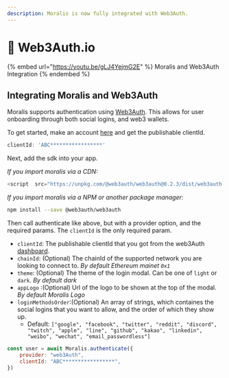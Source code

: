 ```yaml
---
description: Moralis is now fully integrated with Web3Auth.
---
```


# 🔑 Web3Auth.io
{% embed url="https://youtu.be/gLJ4YejmG2E" %}
Moralis and Web3Auth Integration
{% endembed %}

## Integrating Moralis and Web3Auth

Moralis supports authentication using [Web3Auth](https://web3auth.io). This allows for user onboarding through both social logins, and web3 wallets.


To get started, make an account [here](https://dashboard.web3auth.io) and get the publishable clientId.

```javascript
clientId: 'ABC*****************'
```

Next, add the sdk into your app.

_If you import moralis via a CDN:_

```javascript
<script  src="https://unpkg.com/@web3auth/web3auth@0.2.3/dist/web3auth.umd.min.js"></script>
```

_If you import moralis via a NPM or another package manager:_

```bash
npm install --save @web3auth/web3auth
```

Then call authenticate like above, but with a provider option, and the required params. The `clientId` is the only required param.

* `clientId`: The publishable clientId that you got from the web3Auth [dashboard](https://web3auth.io).
* `chainId`: (Optional) The chainId of the supported network you are looking to connect to. _By default Ethereum mainet `0x1`_
* `theme`: (Optional) The theme of the login modal. Can be one of `light` or `dark`. _By default dark_
* `appLogo` :(Optional) Url of the logo to be shown at the top of the modal. _By default Moralis Logo_
* `loginMethodsOrder`:(Optional) An array of strings, which containes the social logins that you want to allow, and the order of which they show up.
  * Default: `["google", "facebook", "twitter", "reddit", "discord", "twitch", "apple", "line", "github", "kakao", "linkedin", "weibo", "wechat", "email_passwordless"]`

```javascript
const user = await Moralis.authenticate({
	provider: "web3Auth",
	clientId: "ABC*****************",
})
```
